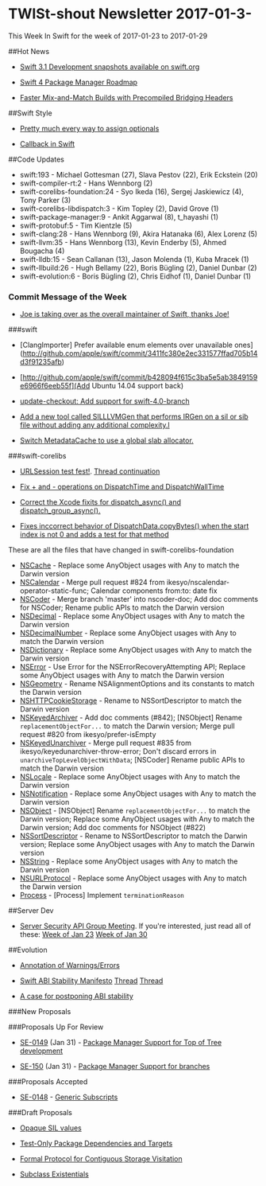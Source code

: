 # TWISt-shout Newsletter 2017-01-3-
This Week In Swift for the week of 2017-01-23 to 2017-01-29

##Hot News

* [Swift 3.1 Development snapshots available on swift.org](https://lists.swift.org/pipermail/swift-dev/Week-of-Mon-20170123/003862.html)

* [Swift 4 Package Manager Roadmap](https://lists.swift.org/pipermail/swift-evolution-announce/2017-January/000307.html)

* [Faster Mix-and-Match Builds with Precompiled Bridging Headers](https://swift.org/blog/bridging-pch/)

##Swift Style

* [Pretty much every way to assign optionals](http://ericasadun.com/2017/01/25/pretty-much-every-way-to-assign-optionals/)

* [Callback in Swift](https://lists.swift.org/pipermail/swift-users/Week-of-Mon-20170123/004512.html)

##Code Updates

* swift:193 - Michael Gottesman (27), Slava Pestov (22), Erik Eckstein (20)
* swift-compiler-rt:2 - Hans Wennborg (2)
* swift-corelibs-foundation:24 - Syo Ikeda (16), Sergej Jaskiewicz (4), Tony Parker (3)
* swift-corelibs-libdispatch:3 - Kim Topley (2), David Grove (1)
* swift-package-manager:9 - Ankit Aggarwal (8), t_hayashi (1)
* swift-protobuf:5 - Tim Kientzle (5)
* swift-clang:28 - Hans Wennborg (9), Akira Hatanaka (6), Alex Lorenz (5)
* swift-llvm:35 - Hans Wennborg (13), Kevin Enderby (5), Ahmed Bougacha (4)
* swift-lldb:15 - Sean Callanan (13), Jason Molenda (1), Kuba Mracek (1)
* swift-llbuild:26 - Hugh Bellamy (22), Boris Bügling (2), Daniel Dunbar (2)
* swift-evolution:6 - Boris Bügling (2), Chris Eidhof (1), Daniel Dunbar (1)

### Commit Message of the Week

* [Joe is taking over as the overall maintainer of Swift, thanks Joe!](http://github.com/apple/swift/commit/4a3c5d8119c25804ef94521688fa277a83e0beec)

###swift

* [ClangImporter] Prefer available enum elements over unavailable ones](http://github.com/apple/swift/commit/3411fc380e2ec331577ffad705b14d3f91235afb)

* [http://github.com/apple/swift/commit/b428094f615c3ba5e5ab3849159e6966f6eeb55f](Add Ubuntu 14.04 support back)

* [update-checkout: Add support for swift-4.0-branch](http://github.com/apple/swift/commit/390cd0543d09b8f940cb62aba1f7326d2bb92576)

* [Add a new tool called SILLLVMGen that performs IRGen on a sil or sib file without adding any additional complexity.l](http://github.com/apple/swift/commit/8c0b29a895ccf8c8c8223dc2ceda14fb41a28719)

* [Switch MetadataCache to use a global slab allocator.](://github.com/apple/swift/commit/ccbe5fcf73c50e6bd6f8cd1994bdd2fcd8f9ccf6)
  
###swift-corelibs

* [URLSession test fest!](https://lists.swift.org/pipermail/swift-corelibs-dev/Week-of-Mon-20170123/001092.html). [Thread continuation](https://lists.swift.org/pipermail/swift-corelibs-dev/Week-of-Mon-20170123/001101.html)

* [Fix + and - operations on DispatchTime and DispatchWallTime](http://github.com/apple/swift-corelibs-libdispatch/commit/ceb1fac7aa57a875a4a23513de0946869cb21c19)

* [Correct the Xcode fixits for dispatch_async() and dispatch_group_async().](http://github.com/apple/swift-corelibs-libdispatch/commit/e10fd0a8db46508a7ec26d8ee435c300f945e1bf)

* [Fixes inccorrect behavior of DispatchData.copyBytes() when the start index is not 0 and adds a test for that method](http://github.com/apple/swift-corelibs-libdispatch/commit/4a023ec999ce961e7c3c986bf4c0e975fee3829f)

These are all the files that have changed in swift-corelibs-foundation
* [NSCache](https://github.com/apple/swift-corelibs-foundation/commits/master/Foundation/NSCache.swift) - Replace some AnyObject usages with Any to match the Darwin version
* [NSCalendar](https://github.com/apple/swift-corelibs-foundation/commits/master/Foundation/NSCalendar.swift) - Merge pull request #824 from ikesyo/nscalendar-operator-static-func; Calendar components from:to: date fix
* [NSCoder](https://github.com/apple/swift-corelibs-foundation/commits/master/Foundation/NSCoder.swift) - Merge branch 'master' into nscoder-doc; Add doc comments for NSCoder; Rename public APIs to match the Darwin version
* [NSDecimal](https://github.com/apple/swift-corelibs-foundation/commits/master/Foundation/NSDecimal.swift) - Replace some AnyObject usages with Any to match the Darwin version
* [NSDecimalNumber](https://github.com/apple/swift-corelibs-foundation/commits/master/Foundation/NSDecimalNumber.swift) - Replace some AnyObject usages with Any to match the Darwin version
* [NSDictionary](https://github.com/apple/swift-corelibs-foundation/commits/master/Foundation/NSDictionary.swift) - Replace some AnyObject usages with Any to match the Darwin version
* [NSError](https://github.com/apple/swift-corelibs-foundation/commits/master/Foundation/NSError.swift) - Use Error for the NSErrorRecoveryAttempting API; Replace some AnyObject usages with Any to match the Darwin version
* [NSGeometry](https://github.com/apple/swift-corelibs-foundation/commits/master/Foundation/NSGeometry.swift) - Rename NSAlignmentOptions and its constants to match the Darwin version
* [NSHTTPCookieStorage](https://github.com/apple/swift-corelibs-foundation/commits/master/Foundation/NSHTTPCookieStorage.swift) - Rename to NSSortDescriptor to match the Darwin version
* [NSKeyedArchiver](https://github.com/apple/swift-corelibs-foundation/commits/master/Foundation/NSKeyedArchiver.swift) - Add doc comments (#842); [NSObject] Rename `replacementObjectFor...` to match the Darwin version; Merge pull request #820 from ikesyo/prefer-isEmpty
* [NSKeyedUnarchiver](https://github.com/apple/swift-corelibs-foundation/commits/master/Foundation/NSKeyedUnarchiver.swift) - Merge pull request #835 from ikesyo/keyedunarchiver-throw-error; Don't discard errors in `unarchiveTopLevelObjectWithData`; [NSCoder] Rename public APIs to match the Darwin version
* [NSLocale](https://github.com/apple/swift-corelibs-foundation/commits/master/Foundation/NSLocale.swift) - Replace some AnyObject usages with Any to match the Darwin version
* [NSNotification](https://github.com/apple/swift-corelibs-foundation/commits/master/Foundation/NSNotification.swift) - Replace some AnyObject usages with Any to match the Darwin version
* [NSObject](https://github.com/apple/swift-corelibs-foundation/commits/master/Foundation/NSObject.swift) - [NSObject] Rename `replacementObjectFor...` to match the Darwin version; Replace some AnyObject usages with Any to match the Darwin version; Add doc comments for NSObject (#822)
* [NSSortDescriptor](https://github.com/apple/swift-corelibs-foundation/commits/master/Foundation/NSSortDescriptor.swift) - Rename to NSSortDescriptor to match the Darwin version; Replace some AnyObject usages with Any to match the Darwin version
* [NSString](https://github.com/apple/swift-corelibs-foundation/commits/master/Foundation/NSString.swift) - Replace some AnyObject usages with Any to match the Darwin version
* [NSURLProtocol](https://github.com/apple/swift-corelibs-foundation/commits/master/Foundation/NSURLProtocol.swift) - Replace some AnyObject usages with Any to match the Darwin version
* [Process](https://github.com/apple/swift-corelibs-foundation/commits/master/Foundation/Process.swift) - [Process] Implement `terminationReason`

##Server Dev

* [Server Security API Group Meeting](https://lists.swift.org/pipermail/swift-server-dev/Week-of-Mon-20170130/000244.html). If you're interested, just read all of these: [Week of Jan 23](https://lists.swift.org/pipermail/swift-server-dev/Week-of-Mon-20170123/thread.html) [Week of Jan 30](https://lists.swift.org/pipermail/swift-server-dev/Week-of-Mon-20170130/thread.html)

##Evolution

* [Annotation of Warnings/Errors](https://lists.swift.org/pipermail/swift-evolution/Week-of-Mon-20170123/030882.html)

* [Swift ABI Stability Manifesto](https://lists.swift.org/pipermail/swift-evolution/Week-of-Mon-20170123/030870.html) [Thread](https://lists.swift.org/pipermail/swift-evolution/Week-of-Mon-20170123/030940.html) [Thread](https://lists.swift.org/pipermail/swift-evolution/Week-of-Mon-20170123/030970.html)

* [A case for postponing ABI stability](https://lists.swift.org/pipermail/swift-evolution/Week-of-Mon-20170123/030718.html)

###New Proposals

###Proposals Up For Review

* [SE-0149](https://github.com/apple/swift-evolution/blob/master/proposals/0149-package-manager-top-of-tree.md) (Jan 31) - [Package Manager Support	for Top of Tree development](https://lists.swift.org/pipermail/swift-evolution-announce/2017-January/000308.html)

* [SE-150](https://github.com/apple/swift-evolution/blob/master/proposals/0150-package-manager-branch-support.md) (Jan 31) - [Package Manager Support for	branches](https://lists.swift.org/pipermail/swift-evolution-announce/2017-January/000309.html)

###Proposals Accepted

* [SE-0148](https://github.com/apple/swift-evolution/blob/master/proposals/0148-generic-subscripts.md) - [Generic Subscripts](https://lists.swift.org/pipermail/swift-evolution-announce/2017-January/000311.html)
  
###Draft Proposals

* [Opaque SIL values](https://lists.swift.org/pipermail/swift-dev/Week-of-Mon-20170123/003863.html)

* [Test-Only Package Dependencies and Targets](https://lists.swift.org/pipermail/swift-evolution/Week-of-Mon-20170123/030780.html)

* [Formal Protocol for Contiguous Storage Visitation](https://lists.swift.org/pipermail/swift-evolution/Week-of-Mon-20170123/031025.html)

* [Subclass Existentials](https://lists.swift.org/pipermail/swift-evolution/Week-of-Mon-20170123/031066.html)
